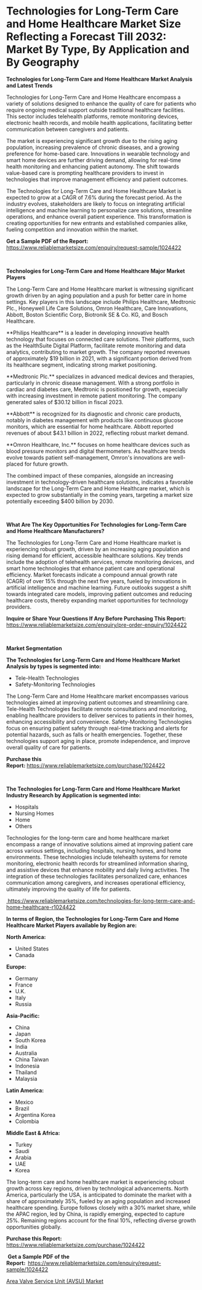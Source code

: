 <p><h1>Technologies for Long-Term Care and Home Healthcare Market Size Reflecting a Forecast Till 2032: Market By Type, By Application and By Geography</h1></p><p><strong>Technologies for Long-Term Care and Home Healthcare Market Analysis and Latest Trends</strong></p>
<p><p>Technologies for Long-Term Care and Home Healthcare encompass a variety of solutions designed to enhance the quality of care for patients who require ongoing medical support outside traditional healthcare facilities. This sector includes telehealth platforms, remote monitoring devices, electronic health records, and mobile health applications, facilitating better communication between caregivers and patients. </p><p>The market is experiencing significant growth due to the rising aging population, increasing prevalence of chronic diseases, and a growing preference for home-based care. Innovations in wearable technology and smart home devices are further driving demand, allowing for real-time health monitoring and enhancing patient autonomy. The shift towards value-based care is prompting healthcare providers to invest in technologies that improve management efficiency and patient outcomes. </p><p>The Technologies for Long-Term Care and Home Healthcare Market is expected to grow at a CAGR of 7.6% during the forecast period. As the industry evolves, stakeholders are likely to focus on integrating artificial intelligence and machine learning to personalize care solutions, streamline operations, and enhance overall patient experience. This transformation is creating opportunities for new entrants and established companies alike, fueling competition and innovation within the market.</p></p>
<p><strong>Get a Sample PDF of the Report:&nbsp;</strong> <a href="https://www.reliablemarketsize.com/enquiry/request-sample/1024422?utm_campaign=2593&utm_medium=2&utm_source=Github&utm_content=ia&utm_term=04032025&utm_id=technologies-for-long-term-care-and-home-healthcare">https://www.reliablemarketsize.com/enquiry/request-sample/1024422</a></p>
<p>&nbsp;</p>
<p><strong>Technologies for Long-Term Care and Home Healthcare Major Market Players</strong></p>
<p><p>The Long-Term Care and Home Healthcare market is witnessing significant growth driven by an aging population and a push for better care in home settings. Key players in this landscape include Philips Healthcare, Medtronic Plc., Honeywell Life Care Solutions, Omron Healthcare, Care Innovations, Abbott, Boston Scientific Corp, Biotronik SE & Co. KG, and Bosch Healthcare.</p><p>**Philips Healthcare** is a leader in developing innovative health technology that focuses on connected care solutions. Their platforms, such as the HealthSuite Digital Platform, facilitate remote monitoring and data analytics, contributing to market growth. The company reported revenues of approximately $19 billion in 2021, with a significant portion derived from its healthcare segment, indicating strong market positioning.</p><p>**Medtronic Plc.** specializes in advanced medical devices and therapies, particularly in chronic disease management. With a strong portfolio in cardiac and diabetes care, Medtronic is positioned for growth, especially with increasing investment in remote patient monitoring. The company generated sales of $30.12 billion in fiscal 2023.</p><p>**Abbott** is recognized for its diagnostic and chronic care products, notably in diabetes management with products like continuous glucose monitors, which are essential for home healthcare. Abbott reported revenues of about $43.1 billion in 2022, reflecting robust market demand.</p><p>**Omron Healthcare, Inc.** focuses on home healthcare devices such as blood pressure monitors and digital thermometers. As healthcare trends evolve towards patient self-management, Omron's innovations are well-placed for future growth.</p><p>The combined impact of these companies, alongside an increasing investment in technology-driven healthcare solutions, indicates a favorable landscape for the Long-Term Care and Home Healthcare market, which is expected to grow substantially in the coming years, targeting a market size potentially exceeding $400 billion by 2030.</p></p>
<p>&nbsp;</p>
<p><strong>What Are The Key Opportunities For Technologies for Long-Term Care and Home Healthcare Manufacturers?</strong></p>
<p><p>The Technologies for Long-Term Care and Home Healthcare market is experiencing robust growth, driven by an increasing aging population and rising demand for efficient, accessible healthcare solutions. Key trends include the adoption of telehealth services, remote monitoring devices, and smart home technologies that enhance patient care and operational efficiency. Market forecasts indicate a compound annual growth rate (CAGR) of over 15% through the next five years, fueled by innovations in artificial intelligence and machine learning. Future outlooks suggest a shift towards integrated care models, improving patient outcomes and reducing healthcare costs, thereby expanding market opportunities for technology providers.</p></p>
<p><strong>Inquire or Share Your Questions If Any Before Purchasing This Report:</strong> <a href="https://www.reliablemarketsize.com/enquiry/pre-order-enquiry/1024422?utm_campaign=2593&utm_medium=2&utm_source=Github&utm_content=ia&utm_term=04032025&utm_id=technologies-for-long-term-care-and-home-healthcare">https://www.reliablemarketsize.com/enquiry/pre-order-enquiry/1024422</a></p>
<p>&nbsp;</p>
<p><strong>Market Segmentation</strong></p>
<p><strong>The Technologies for Long-Term Care and Home Healthcare Market Analysis by types is segmented into:</strong></p>
<p><ul><li>Tele-Health Technologies</li><li>Safety-Monitoring Technologies</li></ul></p>
<p><p>The Long-Term Care and Home Healthcare market encompasses various technologies aimed at improving patient outcomes and streamlining care. Tele-Health Technologies facilitate remote consultations and monitoring, enabling healthcare providers to deliver services to patients in their homes, enhancing accessibility and convenience. Safety-Monitoring Technologies focus on ensuring patient safety through real-time tracking and alerts for potential hazards, such as falls or health emergencies. Together, these technologies support aging in place, promote independence, and improve overall quality of care for patients.</p></p>
<p><strong>Purchase this Report:&nbsp;</strong><a href="https://www.reliablemarketsize.com/purchase/1024422?utm_campaign=2593&utm_medium=2&utm_source=Github&utm_content=ia&utm_term=04032025&utm_id=technologies-for-long-term-care-and-home-healthcare">https://www.reliablemarketsize.com/purchase/1024422</a></p>
<p>&nbsp;</p>
<p><strong>The Technologies for Long-Term Care and Home Healthcare Market Industry Research by Application is segmented into:</strong></p>
<p><ul><li>Hospitals</li><li>Nursing Homes</li><li>Home</li><li>Others</li></ul></p>
<p><p>Technologies for the long-term care and home healthcare market encompass a range of innovative solutions aimed at improving patient care across various settings, including hospitals, nursing homes, and home environments. These technologies include telehealth systems for remote monitoring, electronic health records for streamlined information sharing, and assistive devices that enhance mobility and daily living activities. The integration of these technologies facilitates personalized care, enhances communication among caregivers, and increases operational efficiency, ultimately improving the quality of life for patients.</p></p>
<p><a href="https://www.reliablemarketsize.com/technologies-for-long-term-care-and-home-healthcare-r1024422?utm_campaign=2593&utm_medium=2&utm_source=Github&utm_content=ia&utm_term=04032025&utm_id=technologies-for-long-term-care-and-home-healthcare">&nbsp;https://www.reliablemarketsize.com/technologies-for-long-term-care-and-home-healthcare-r1024422</a></p>
<p><strong>In terms of Region, the Technologies for Long-Term Care and Home Healthcare Market Players available by Region are:</strong></p>
<p>
    <p> <strong> North America: </strong>
        <ul>
            <li>United States</li>
            <li>Canada</li>
        </ul>
        </p> 
    <p> <strong> Europe: </strong>
        <ul>
            <li>Germany</li>
            <li>France</li>
            <li>U.K.</li>
            <li>Italy</li>
            <li>Russia</li>
        </ul>
        </p> 
    <p> <strong> Asia-Pacific: </strong>
        <ul>
            <li>China</li>
            <li>Japan</li>
            <li>South Korea</li>
            <li>India</li>
            <li>Australia</li>
            <li>China Taiwan</li>
            <li>Indonesia</li>
            <li>Thailand</li>
            <li>Malaysia</li>
        </ul>
        </p> 
    <p> <strong> Latin America: </strong>
        <ul>
            <li>Mexico</li>
            <li>Brazil</li>
            <li>Argentina Korea</li>
            <li>Colombia</li>
        </ul>
        </p> 
    <p> <strong> Middle East & Africa: </strong>
        <ul>
            <li>Turkey</li>
            <li>Saudi</li>
            <li>Arabia</li>
            <li>UAE</li>
            <li>Korea</li>
        </ul>
    </p>
    </p>
<p><p>The long-term care and home healthcare market is experiencing robust growth across key regions, driven by technological advancements. North America, particularly the USA, is anticipated to dominate the market with a share of approximately 35%, fueled by an aging population and increased healthcare spending. Europe follows closely with a 30% market share, while the APAC region, led by China, is rapidly emerging, expected to capture 25%. Remaining regions account for the final 10%, reflecting diverse growth opportunities globally.</p></p>
<p><strong>Purchase this Report: </strong><a href="https://www.reliablemarketsize.com/purchase/1024422?utm_campaign=2593&utm_medium=2&utm_source=Github&utm_content=ia&utm_term=04032025&utm_id=technologies-for-long-term-care-and-home-healthcare">https://www.reliablemarketsize.com/purchase/1024422</a></p>
<p>&nbsp;<strong>Get a Sample PDF of the Report:&nbsp;&nbsp;</strong><a href="https://www.reliablemarketsize.com/enquiry/request-sample/1024422?utm_campaign=2593&utm_medium=2&utm_source=Github&utm_content=ia&utm_term=04032025&utm_id=technologies-for-long-term-care-and-home-healthcare">https://www.reliablemarketsize.com/enquiry/request-sample/1024422</a></p>
<p><strong></strong></p>
<p><p><a href="https://github.com/hammelximalschid/Market-Research-Report-List-1/blob/main/area-valve-service-unit-avsu-market.md?utm_campaign=2593&utm_medium=2&utm_source=Github&utm_content=ia&utm_term=04032025&utm_id=technologies-for-long-term-care-and-home-healthcare">Area Valve Service Unit (AVSU) Market</a></p></p>